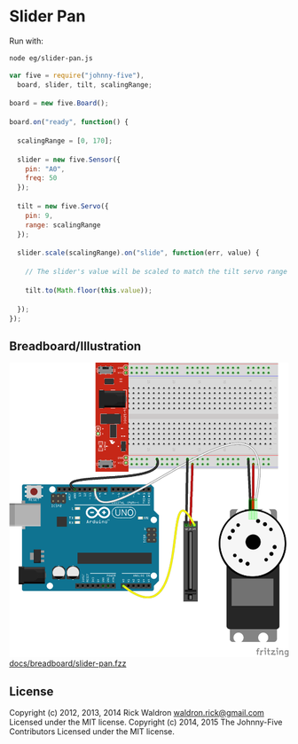 <!--remove-start-->
# Slider Pan

Run with:
```bash
node eg/slider-pan.js
```
<!--remove-end-->

```javascript
var five = require("johnny-five"),
  board, slider, tilt, scalingRange;

board = new five.Board();

board.on("ready", function() {

  scalingRange = [0, 170];

  slider = new five.Sensor({
    pin: "A0",
    freq: 50
  });

  tilt = new five.Servo({
    pin: 9,
    range: scalingRange
  });

  slider.scale(scalingRange).on("slide", function(err, value) {

    // The slider's value will be scaled to match the tilt servo range

    tilt.to(Math.floor(this.value));

  });
});

```


## Breadboard/Illustration


![docs/breadboard/slider-pan.png](breadboard/slider-pan.png)
[docs/breadboard/slider-pan.fzz](breadboard/slider-pan.fzz)




<!--remove-start-->
## License
Copyright (c) 2012, 2013, 2014 Rick Waldron <waldron.rick@gmail.com>
Licensed under the MIT license.
Copyright (c) 2014, 2015 The Johnny-Five Contributors
Licensed under the MIT license.
<!--remove-end-->

